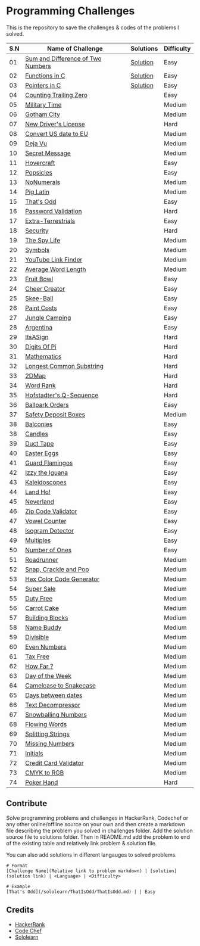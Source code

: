 # Programming Challenges
This is the repository to save the challenges & codes of the problems I solved.

S.N | Name of Challenge | Solutions | Difficulty
----|-------------------|-----------|-----------
01 | [Sum and Difference of Two Numbers](/challenges/SumandDifferenceofTwoNumbers.md) | [Solution](https://raw.githubusercontent.com/chankruze/challenges/master/solutions/SumDiff.c) | Easy
02 | [Functions in C](/challenges/Functions.md) | [Solution](https://raw.githubusercontent.com/chankruze/challenges/master/solutions/FunctionsInC.c) | Easy
03 | [Pointers in C](/challenges/PointersInC.md) | [Solution](https://raw.githubusercontent.com/chankruze/challenges/master/solutions/PointersInC.c) | Easy
04 | [Counting Trailing Zero](/challenges/CountingZero.md) | | Easy
05 | [Military Time](/sololearn/MilitaryTime/MilitaryTime.md) | | Medium
06 | [Gotham City](/sololearn/GothamCity/GothamCity.md) | | Medium
07 | [New Driver's License](/sololearn/NewDriverLicense/DL.md) | | Hard
08 | [Convert US date to EU](/sololearn/US2EUDate/US2EUDate.md) | | Medium
09 | [Deja Vu](/sololearn/DejaVu/DejaVu.md) | | Medium
10 | [Secret Message](/sololearn/SecretMessage/SecretMessage.md) | | Medium
11 | [Hovercraft](/sololearn/Hovercraft/Hovercraft.md) | | Easy
12 | [Popsicles](/sololearn/Popsicles/Popsicles.md) | | Easy
13 | [NoNumerals](/sololearn/NoNumerals/NoNumerals.md) | | Medium
14 | [Pig Latin](/sololearn/PigLatin/PigLatin.md) | | Medium
15 | [That's Odd](/sololearn/ThatIsOdd/ThatIsOdd.md) | | Easy
16 | [Password Validation](/sololearn/PasswordValidation/PasswordValidation.md) | | Hard
17 | [Extra-Terrestrials](/sololearn/ExtraTerrestrials/ExtraTerrestrials.md) | | Easy
18 | [Security](/sololearn/Security/Security.md) | | Hard
19 | [The Spy Life](/sololearn/TheSpyLife/TheSpyLife.md) | | Medium
20 | [Symbols](/sololearn/Symbols/Symbols.md) | | Medium
21 | [YouTube Link Finder](/sololearn/YTVideoID/YTVideoID.md) | | Medium
22 | [Average Word Length](/sololearn/AvgWordLen/AvgWordLen.md) | | Medium
23 | [Fruit Bowl](/sololearn/FruitBowl/FruitBowl.md) | | Easy
24 | [Cheer Creator](/sololearn/CheerCreator/CheerCreator.md) | | Easy
25 | [Skee-Ball](/sololearn/Skee-Ball/Skee-Ball.md) | | Easy
26 | [Paint Costs](/sololearn/PaintCosts/PaintCosts.md) | | Easy
27 | [Jungle Camping](/sololearn/JungleCamping/JungleCamping.md) | | Easy
28 | [Argentina](/sololearn/Argentina/Argentina.md) | | Easy
29 | [ItsASign](/sololearn/ItsASign/ItsASign.md) | | Hard
30 | [Digits Of Pi](/sololearn/DigitsOfPi/DigitsOfPi.md) | | Hard
31 | [Mathematics](/sololearn/Mathematics/Mathematics.md) | | Hard
32 | [Longest Common Substring](/sololearn/LCS/LCS.md) | | Hard
33 | [2DMap](/sololearn/2DMap/2DMap.md) | | Hard
34 | [Word Rank](/sololearn/WordRank/WordRank.md) | | Hard
35 | [Hofstadter's Q-Sequence](/sololearn/HofstadtersQSequence/HQS.md) | | Hard
36 | [Ballpark Orders](/sololearn/BallparkOrders/BallparkOrders.md) | | Easy
37 | [Safety Deposit Boxes](/sololearn/SafetyDepositBoxes/SDBs.md) | | Medium
38 | [Balconies](/sololearn/Balconies/Balconies.md) | | Easy
38 | [Candles](/sololearn/Candles/Candles.md) | | Easy
39 | [Duct Tape](/sololearn/DuctTape/DuctTape.md) | | Easy
40 | [Easter Eggs](/sololearn/EasterEggs/EasterEggs.md) | | Easy
41 | [Guard Flamingos](/sololearn/GuardFlamingos/GF.md) | | Easy
42 | [Izzy the Iguana](/sololearn/IzzyTheIguana/IzzyTheIguana.md) | | Easy
43 | [Kaleidoscopes](/sololearn/Kaleidoscopes/Kaleidoscopes.md) | | Easy
44 | [Land Ho!](/sololearn/LandHo/LandHo.md) | | Easy
45 | [Neverland](/sololearn/Neverland/Neverland.md) | | Easy
46 | [Zip Code Validator](/sololearn/ZipCodeValidator/ZipCodeValidator.md) | | Easy
47 | [Vowel Counter](/sololearn/VowelCounter/VowelCounter.md) | | Easy
48 | [Isogram Detector](/sololearn/IsogramDetector/IsogramDetector.md) | | Easy
49 | [Multiples](/sololearn/Multiples/Multiples.md) | | Easy
50 | [Number of Ones](/sololearn/NumberOfOnes/NumberOfOnes.md) | | Easy
51 | [Roadrunner](/sololearn/Roadrunner/Roadrunner.md) | | Medium
52 | [Snap, Crackle and Pop](/sololearn/SCP/SCP.md) | | Medium
53 | [Hex Color Code Generator](/sololearn/RGBtoHEX/RGBtoHEX.md) | | Medium
54 | [Super Sale](/sololearn/SuperSale/SuperSale.md) | | Medium
55 | [Duty Free](/sololearn/DutyFree/DutyFree.md) | | Medium
56 | [Carrot Cake](/sololearn/CarrotCake/CarrotCake.md) | | Medium
57 | [Building Blocks](/sololearn/BuildingBlocks/BuildingBlocks.md) | | Medium
58 | [Name Buddy](/sololearn/NameBuddy/NameBuddy.md) | | Medium
59 | [Divisible](/sololearn/Divisible/Divisible.md) | | Medium
60 | [Even Numbers](/sololearn/EvenNumbers/EvenNumbers.md) | | Medium
61 | [Tax Free](/sololearn/TaxFree/TaxFree.md) | | Medium
62 | [How Far ?](/sololearn/HowFar/HowFar.md) | | Medium
63 | [Day of the Week](/sololearn/DayOfTheWeek/DayOfTheWeek.md) | | Medium
64 | [Camelcase to Snakecase](/sololearn/CamelToSnake/CamelToSnake.md) | | Medium
65 | [Days between dates](/sololearn/DaysBetweenDates/DaysBetweenDates.md) | | Medium
66 | [Text Decompressor](/sololearn/TextDecompressor/TextDecompressor.md) | | Medium
67 | [Snowballing Numbers](/sololearn/SnowballingNumbers/SnowballingNumbers.md) | | Medium
68 | [Flowing Words](/sololearn/FlowingWords/FlowingWords.md) | | Medium
69 | [Splitting Strings](/sololearn/SplittingStrings/SplittingStrings.md) | | Medium
70 | [Missing Numbers](/sololearn/MissingNumbers/MissingNumbers.md) | | Medium
71 | [Initials](/sololearn/Initials/Initials.md) | | Medium
72 | [Credit Card Validator](/sololearn/CreditCardValidator/CreditCardValidator.md) | | Medium
73 | [CMYK to RGB](/sololearn/CMYKtoRGB/CMYKtoRGB.md) | | Medium
74 | [Poker Hand](/sololearn/PokerHand/PokerHand.md) | | Hard

## Contribute
Solve programming problems and challenges in HackerRank, Codechef or any other online/offline source on your own and then create a markdown file describing the problem you solved in challenges folder. Add the solution source file to solutions folder. Then in README.md add the problem to end of the existing table and relatively link problem & solution file.

You can also add solutions in different langauges to solved problems. 

```
# Format
[Challenge Name](Relative link to problem markdown) | [solution](solution link) | <Language> | <Difficulty>

# Example
[That's Odd](/sololearn/ThatIsOdd/ThatIsOdd.md) | | Easy
```

## Credits
- [HackerRank](https://hackerrank.com)
- [Code Chef](https://www.codechef.com)
- [Sololearn](https://sololearn.com)